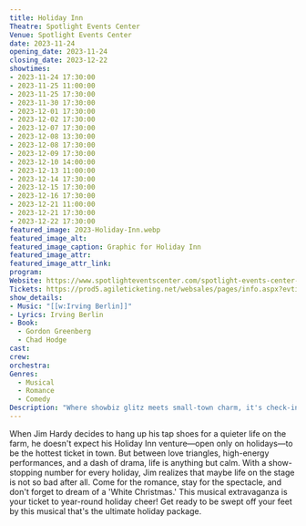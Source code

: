 ```yaml
---
title: Holiday Inn
Theatre: Spotlight Events Center
Venue: Spotlight Events Center
date: 2023-11-24
opening_date: 2023-11-24
closing_date: 2023-12-22
showtimes:
- 2023-11-24 17:30:00
- 2023-11-25 11:00:00
- 2023-11-25 17:30:00
- 2023-11-30 17:30:00
- 2023-12-01 17:30:00
- 2023-12-02 17:30:00
- 2023-12-07 17:30:00
- 2023-12-08 13:30:00
- 2023-12-08 17:30:00
- 2023-12-09 17:30:00
- 2023-12-10 14:00:00
- 2023-12-13 11:00:00
- 2023-12-14 17:30:00
- 2023-12-15 17:30:00
- 2023-12-16 17:30:00
- 2023-12-21 11:00:00
- 2023-12-21 17:30:00
- 2023-12-22 17:30:00
featured_image: 2023-Holiday-Inn.webp
featured_image_alt: 
featured_image_caption: Graphic for Holiday Inn
featured_image_attr: 
featured_image_attr_link: 
program:
Website: https://www.spotlighteventscenter.com/spotlight-events-center-events/live-performances
Tickets: https://prod5.agileticketing.net/websales/pages/info.aspx?evtinfo=255309~4fdd59c7-9110-4ffd-b8a6-d23e78529eda&
show_details: 
- Music: "[[w:Irving Berlin]]"
- Lyrics: Irving Berlin
- Book:
  - Gordon Greenberg
  - Chad Hodge
cast:
crew:
orchestra:
Genres:
  - Musical
  - Romance
  - Comedy
Description: "Where showbiz glitz meets small-town charm, it's check-in time for love and laughter at the Holiday Inn."
---
```

When Jim Hardy decides to hang up his tap shoes for a quieter life on the farm, he doesn't expect his Holiday Inn venture—open only on holidays—to be the hottest ticket in town. But between love triangles, high-energy performances, and a dash of drama, life is anything but calm. With a show-stopping number for every holiday, Jim realizes that maybe life on the stage is not so bad after all. Come for the romance, stay for the spectacle, and don't forget to dream of a 'White Christmas.' This musical extravaganza is your ticket to year-round holiday cheer! Get ready to be swept off your feet by this musical that's the ultimate holiday package.